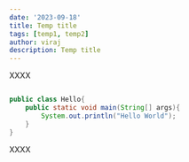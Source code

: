```yaml
---
date: '2023-09-18'
title: Temp title
tags: [temp1, temp2]
author: viraj
description: Temp title
---
```


XXXX

```java

public class Hello{
    public static void main(String[] args){
        System.out.println("Hello World");
    }
}


```

XXXX